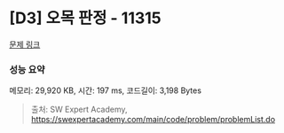 # [D3] 오목 판정 - 11315 

[문제 링크](https://swexpertacademy.com/main/code/problem/problemDetail.do?contestProbId=AXaSUPYqPYMDFASQ) 

### 성능 요약

메모리: 29,920 KB, 시간: 197 ms, 코드길이: 3,198 Bytes



> 출처: SW Expert Academy, https://swexpertacademy.com/main/code/problem/problemList.do